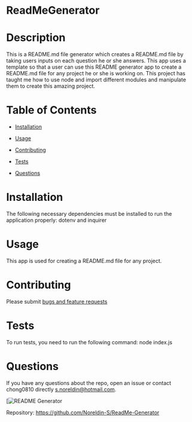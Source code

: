 # ReadMeGenerator

# Description

This is a README.md file generator which creates a README.md file by taking users inputs on each question he or she answers. This app uses a template so that a user can use this README generator app to create a README.md file for any project he or she is working on. This project has taught me how to use node and import different modules and manipulate them to create this amazing project.

# Table of Contents 

* [Installation](#installation)

* [Usage](#usage)

* [Contributing](#contributing)

* [Tests](#tests)

* [Questions](#questions)

# Installation

The following necessary dependencies must be installed to run the application properly: dotenv and inquirer

# Usage

This app is used for creating a README.md file for any project.


# Contributing

Please submit [bugs and feature requests](https://github.com/Noreldin-S/ReadMe-Generator/issues)

# Tests

To run tests, you need to run the following command: node index.js

# Questions

If you have any questions about the repo, open an issue or contact chong0810 directly s.noreldin@hotmail.com.

[![README Generator](https://drive.google.com/file/d/1Azc-DlXvzSmBEr1mQ1Jnh8QqoTVBlzi6/view "README Generator")


Repository:
https://github.com/Noreldin-S/ReadMe-Generator
